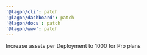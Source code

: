```yaml
---
'@lagon/cli': patch
'@lagon/dashboard': patch
'@lagon/docs': patch
'@lagon/www': patch
---
```


Increase assets per Deployment to 1000 for Pro plans
